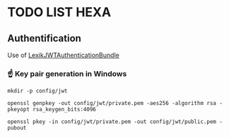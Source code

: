 # TODO LIST HEXA

## Authentification
Use of [LexikJWTAuthenticationBundle](https://symfony.com/bundles/LexikJWTAuthenticationBundle/current/index.html)

### ☝️ Key pair generation in Windows
    mkdir -p config/jwt

    openssl genpkey -out config/jwt/private.pem -aes256 -algorithm rsa -pkeyopt rsa_keygen_bits:4096

    openssl pkey -in config/jwt/private.pem -out config/jwt/public.pem -pubout